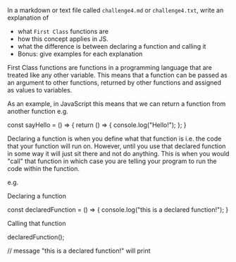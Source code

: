 In a markdown or text file called `challenge4.md` or `challenge4.txt`, write an explanation of
- what `First Class` functions are
- how this concept applies in JS.
- what the difference is between declaring a function and calling it
- Bonus: give examples for each explanation

First Class functions are functions in a programming language that are treated like any other variable. This means that a function can be passed as an argument to other functions, returned by other functions and assigned as values to variables.

As an example, in JavaScript this means that we can return a function from another function e.g.

const sayHello = () => {
	return () => {
		console.log("Hello!");
	};
}

Declaring a function is when you define what that function is i.e. the code that your function will run on. However, until you use that declared function in some way it will just sit there and not do anything. This is when you would "call" that function in which case you are telling your program to run the code within the function.

e.g. 

Declaring a function

const declaredFunction = () => {
    console.log("this is a declared function!");
}

Calling that function

declaredFunction();

// message "this is a declared function!" will print